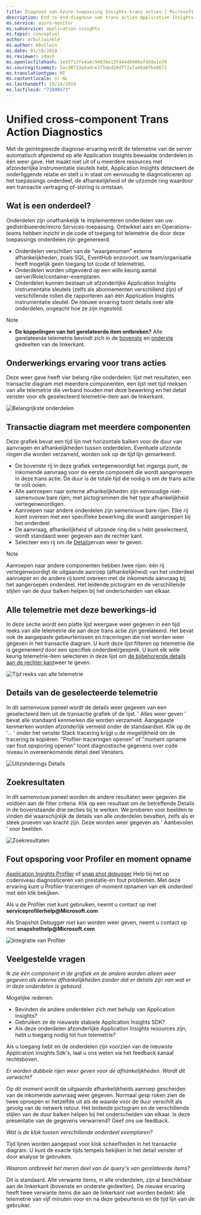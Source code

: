 ```yaml
---
title: Diagnose van Azure-toepassing Insights-trans acties | Microsoft Docs
description: End-to-end-diagnose van trans acties Application Insights
ms.service: azure-monitor
ms.subservice: application-insights
ms.topic: conceptual
author: mrbullwinkle
ms.author: mbullwin
ms.date: 01/19/2018
ms.reviewer: sdash
ms.openlocfilehash: 1ed3713fe4a6c9403be13f444d0409af459a1e70
ms.sourcegitcommit: 5acd8f33a5adce3f5ded20dff2a7a48a07be8672
ms.translationtype: MT
ms.contentlocale: nl-NL
ms.lasthandoff: 10/24/2019
ms.locfileid: "72899573"
---
```

# <a name="unified-cross-component-transaction-diagnostics"></a>Unified cross-component Trans Action Diagnostics

Met de geïntegreerde diagnose-ervaring wordt de telemetrie van de server automatisch afgestemd op alle Application Insights bewaakte onderdelen in één weer gave. Het maakt niet uit of u meerdere resources met afzonderlijke instrumentatie sleutels hebt. Application Insights detecteert de onderliggende relatie en stelt u in staat om eenvoudig te diagnosticeren op het toepassings onderdeel, de afhankelijkheid of de uitzonde ring waardoor een transactie vertraging of-storing is ontstaan.

## <a name="what-is-a-component"></a>Wat is een onderdeel?

Onderdelen zijn onafhankelijk te implementeren onderdelen van uw gedistribueerde/micro Services-toepassing. Ontwikkel aars en Operations-teams hebben inzicht in de code of toegang tot telemetrie die door deze toepassings onderdelen zijn gegenereerd.

* Onderdelen verschillen van de "waargenomen" externe afhankelijkheden, zoals SQL, EventHub enzovoort. uw team/organisatie heeft mogelijk geen toegang tot (code of telemetrie).
* Onderdelen worden uitgevoerd op een wille keurig aantal server/Role/container-exemplaren.
* Onderdelen kunnen bestaan uit afzonderlijke Application Insights instrumentatie sleutels (zelfs als abonnementen verschillend zijn) of verschillende rollen die rapporteren aan één Application Insights instrumentatie sleutel. De nieuwe ervaring toont details over alle onderdelen, ongeacht hoe ze zijn ingesteld.

> [!NOTE]
> * **De koppelingen van het gerelateerde item ontbreken?** Alle gerelateerde telemetrie bevindt zich in de [bovenste](#cross-component-transaction-chart) en [onderste](#all-telemetry-with-this-operation-id) gedeelten van de linkerkant. 

## <a name="transaction-diagnostics-experience"></a>Onderwerkings ervaring voor trans acties
Deze weer gave heeft vier belang rijke onderdelen: lijst met resultaten, een transactie diagram met meerdere componenten, een lijst met tijd reeksen van alle telemetrie die verband houden met deze bewerking en het detail venster voor elk geselecteerd telemetrie-item aan de linkerkant.

![Belangrijkste onderdelen](media/transaction-diagnostics/4partsCrossComponent.png)

## <a name="cross-component-transaction-chart"></a>Transactie diagram met meerdere componenten

Deze grafiek bevat een tijd lijn met horizontale balken voor de duur van aanvragen en afhankelijkheden tussen onderdelen. Eventuele uitzonde ringen die worden verzameld, worden ook op de tijd lijn gemarkeerd.

* De bovenste rij in deze grafiek vertegenwoordigt het ingangs punt, de inkomende aanvraag voor de eerste component die wordt aangeroepen in deze trans actie. De duur is de totale tijd die nodig is om de trans actie te volt ooien.
* Alle aanroepen naar externe afhankelijkheden zijn eenvoudige niet-samenvouw bare rijen, met pictogrammen die het type afhankelijkheid vertegenwoordigen.
* Aanroepen naar andere onderdelen zijn samenvouw bare rijen. Elke rij komt overeen met een specifieke bewerking die wordt aangeroepen bij het onderdeel.
* De aanvraag, afhankelijkheid of uitzonde ring die u hebt geselecteerd, wordt standaard weer gegeven aan de rechter kant.
* Selecteer een rij om de [Details](#details-of-the-selected-telemetry)ervan weer te geven. 

> [!NOTE]
> Aanroepen naar andere componenten hebben twee rijen: één rij vertegenwoordigt de uitgaande aanroep (afhankelijkheid) van het onderdeel aanroeper en de andere rij komt overeen met de inkomende aanvraag bij het aangeroepen onderdeel. Het leidende pictogram en de verschillende stijlen van de duur balken helpen bij het onderscheiden van elkaar.

## <a name="all-telemetry-with-this-operation-id"></a>Alle telemetrie met deze bewerkings-id

In deze sectie wordt een platte lijst weergave weer gegeven in een tijd reeks van alle telemetrie die aan deze trans actie zijn gerelateerd. Het bevat ook de aangepaste gebeurtenissen en traceringen die niet worden weer gegeven in het transactie diagram. U kunt deze lijst filteren op telemetrie die is gegenereerd door een specifiek onderdeel/gesprek. U kunt elk wille keurig telemetrie-item selecteren in deze lijst om [de bijbehorende details aan de rechter kant](#details-of-the-selected-telemetry)weer te geven.

![Tijd reeks van alle telemetrie](media/transaction-diagnostics/allTelemetryDrawerOpened.png)

## <a name="details-of-the-selected-telemetry"></a>Details van de geselecteerde telemetrie

In dit samenvouw paneel wordt de details weer gegeven van een geselecteerd item uit de transactie grafiek of de lijst. ' Alles weer geven ' bevat alle standaard kenmerken die worden verzameld. Aangepaste kenmerken worden afzonderlijk vermeld onder de standaardset. Klik op de '... ' onder het venster Stack tracering krijgt u de mogelijkheid om de tracering te kopiëren. "Profiler-traceringen openen" of "moment opname van fout opsporing openen" toont diagnostische gegevens over code niveau in overeenkomende detail deel Vensters.

![Uitzonderings Details](media/transaction-diagnostics/exceptiondetail.png)

## <a name="search-results"></a>Zoekresultaten

In dit samenvouw paneel worden de andere resultaten weer gegeven die voldoen aan de filter criteria. Klik op een resultaat om de betreffende Details in de bovenstaande drie secties bij te werken. We proberen voor beelden te vinden die waarschijnlijk de details van alle onderdelen bevatten, zelfs als er steek proeven van kracht zijn. Deze worden weer gegeven als ' Aanbevolen ' voor beelden.

![Zoekresultaten](media/transaction-diagnostics/searchResults.png)

## <a name="profiler-and-snapshot-debugger"></a>Fout opsporing voor Profiler en moment opname

[Application Insights Profiler](../../azure-monitor/app/profiler.md) of [snap shot debugger](snapshot-debugger.md) Help bij het op codeniveau diagnosticeren van prestatie-en fout problemen. Met deze ervaring kunt u Profiler-traceringen of-moment opnamen van elk onderdeel met één klik bekijken.

Als u de Profiler niet kunt gebruiken, neemt u contact op met **serviceprofilerhelp\@Microsoft.com**

Als Snapshot Debugger niet kan worden weer geven, neemt u contact op met **snapshothelp\@Microsoft.com**

![Integratie van Profiler](media/transaction-diagnostics/profilerTraces.png)

## <a name="faq"></a>Veelgestelde vragen

*Ik zie één component in de grafiek en de andere worden alleen weer gegeven als externe afhankelijkheden zonder dat er details zijn van wat er in deze onderdelen is gebeurd.*

Mogelijke redenen:

* Bevinden de andere onderdelen zich met behulp van Application Insights?
* Gebruiken ze de nieuwste stabiele Application Insights SDK?
* Als deze onderdelen afzonderlijke Application Insights resources zijn, hebt u toegang nodig tot hun telemetrie?

Als u toegang hebt en de onderdelen zijn voorzien van de nieuwste Application Insights Sdk's, laat u ons weten via het feedback kanaal rechtsboven.

*Er worden dubbele rijen weer geven voor de afhankelijkheden. Wordt dit verwacht?*

Op dit moment wordt de uitgaande afhankelijkheids aanroep gescheiden van de inkomende aanvraag weer gegeven. Normaal gesp roken zien de twee oproepen er hetzelfde uit als de waarde voor de duur verschilt als gevolg van de netwerk retour. Het leidende pictogram en de verschillende stijlen van de duur balken helpen bij het onderscheiden van elkaar. Is deze presentatie van de gegevens verwarrend? Geef ons uw feedback.

*Wat is de klok tussen verschillende onderdeel exemplaren?*

Tijd lijnen worden aangepast voor klok scheefheden in het transactie diagram. U kunt de exacte tijds tempels bekijken in het detail venster of door analyse te gebruiken.

*Waarom ontbreekt het meren deel van de query's van gerelateerde items?*

Dit is standaard. Alle verwante items, in alle onderdelen, zijn al beschikbaar aan de linkerkant (bovenste en onderste gedeelten). De nieuwe ervaring heeft twee verwante items die aan de linkerkant niet worden bedekt: alle telemetrie van vijf minuten voor en na deze gebeurtenis en de tijd lijn van de gebruiker.
